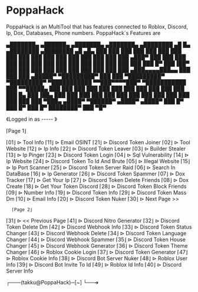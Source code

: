 # PoppaHack
PoppaHack is an MultiTool that has features connected to Roblox, Discord, Ip, Dox, Databases, Phone numbers.
PoppaHack´s Features are



   ▄███████▄  ▄██████▄     ▄███████▄    ▄███████▄    ▄████████      ▄█    █▄       ▄████████  ▄████████    ▄█   ▄█▄
  ███    ███ ███    ███   ███    ███   ███    ███   ███    ███     ███    ███     ███    ███ ███    ███   ███ ▄███▀
  ███    ███ ███    ███   ███    ███   ███    ███   ███    ███     ███    ███     ███    ███ ███    █▀    ███▐██▀
  ███    ███ ███    ███   ███    ███   ███    ███   ███    ███    ▄███▄▄▄▄███▄▄   ███    ███ ███         ▄█████▀
▀█████████▀  ███    ███ ▀█████████▀  ▀█████████▀  ▀███████████   ▀▀███▀▀▀▀███▀  ▀███████████ ███        ▀▀█████▄
  ███        ███    ███   ███          ███          ███    ███     ███    ███     ███    ███ ███    █▄    ███▐██▄
  ███        ███    ███   ███          ███          ███    ███     ███    ███     ███    ███ ███    ███   ███ ▀███▄
 ▄████▀       ▀██████▀   ▄████▀       ▄████▀        ███    █▀      ███    █▀      ███    █▀  ████████▀    ███   ▀█▀

《Logged in as ----- 》

   ⌈Page 1⌋
   
   ⌈01⌋ ⊳ Tool Info                      ⌈11⌋ ⊳ Email OSINT                    ⌈21⌋ ⊳ Discord Token Joiner
   ⌈02⌋ ⊳ Tool Website                   ⌈12⌋ ⊳ Ip Info                        ⌈22⌋ ⊳ Discord Token Leaver
   ⌈03⌋ ⊳ Builder Stealer                ⌈13⌋ ⊳ Ip Pinger                      ⌈23⌋ ⊳ Discord Token Login
   ⌈04⌋ ⊳ Sql Vulnerability              ⌈14⌋ ⊳ Ip Website                     ⌈24⌋ ⊳ Discord Token To Id And Brute
   ⌈05⌋ ⊳ Illegal Website                ⌈15⌋ ⊳ Ip Port Scanner                ⌈25⌋ ⊳ Discord Token Server Raid
   ⌈06⌋ ⊳ Search In DataBase             ⌈16⌋ ⊳ Ip Generator                   ⌈26⌋ ⊳ Discord Token Spammer
   ⌈07⌋ ⊳ Dox Tracker                    ⌈17⌋ ⊳ Get Your Ip                    ⌈27⌋ ⊳ Discord Token Delete Friends
   ⌈08⌋ ⊳ Dox Create                     ⌈18⌋ ⊳ Get Your Token Discord         ⌈28⌋ ⊳ Discord Token Block Friends
   ⌈09⌋ ⊳ Number Info                    ⌈19⌋ ⊳ Discord Token Info             ⌈29⌋ ⊳ Discord Token Mass Dm
   ⌈10⌋ ⊳ Email Info                     ⌈20⌋ ⊳ Discord Token Nuker            ⌈30⌋ ⊳ Next Page >>
   
      ⌈Page 2⌋
   ⌈31⌋ ⊳ << Previous Page               ⌈41⌋ ⊳ Discord Nitro Generator
   ⌈32⌋ ⊳ Discord Token Delete Dm        ⌈42⌋ ⊳ Discord Webhook Info
   ⌈33⌋ ⊳ Discord Token Status Changer   ⌈43⌋ ⊳ Discord Webhook Delete
   ⌈34⌋ ⊳ Discord Token Language Changer ⌈44⌋ ⊳ Discord Webhook Spammer
   ⌈35⌋ ⊳ Discord Token House Changer    ⌈45⌋ ⊳ Discord Webhook Generator
   ⌈36⌋ ⊳ Discord Token Theme Changer    ⌈46⌋ ⊳ Roblox Cookie Login
   ⌈37⌋ ⊳ Discord Token Generator        ⌈47⌋ ⊳ Roblox Cookie Info
   ⌈38⌋ ⊳ Discord Bot Server Nuker       ⌈48⌋ ⊳ Roblox User Info
   ⌈39⌋ ⊳ Discord Bot Invite To Id       ⌈49⌋ ⊳ Roblox Id Info
   ⌈40⌋ ⊳ Discord Server Info

┌───(takku@PoppaHack)─[~]
└──➔


